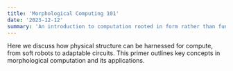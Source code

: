 ```yaml
---
title: 'Morphological Computing 101'
date: '2023-12-12'
summary: 'An introduction to computation rooted in form rather than function.'
---
```


Here we discuss how physical structure can be harnessed for compute, from soft robots to adaptable circuits. This primer outlines key concepts in morphological computation and its applications.
